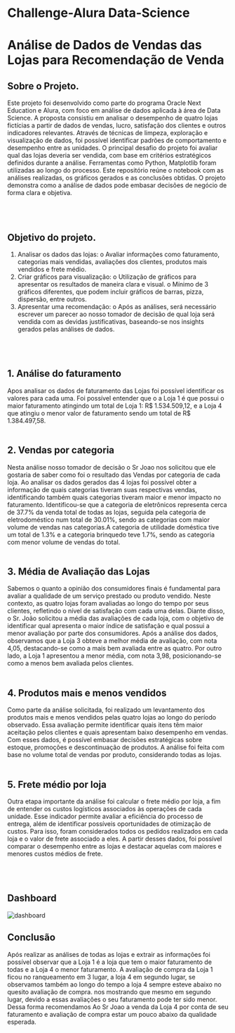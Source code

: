 # Challenge-Alura Data-Science

# Análise de Dados de Vendas das Lojas para Recomendação de Venda



## Sobre o Projeto.
Este projeto foi desenvolvido como parte do programa Oracle Next Education e Alura, com foco em análise de dados aplicada à área de Data Science. A proposta consistiu em analisar o desempenho de quatro lojas fictícias a partir de dados de vendas, lucro, satisfação dos clientes e outros indicadores relevantes. Através de técnicas de limpeza, exploração e visualização de dados, foi possível identificar padrões de comportamento e desempenho entre as unidades.
O principal desafio do projeto foi avaliar qual das lojas deveria ser vendida, com base em critérios estratégicos definidos durante a análise. Ferramentas como Python, Matplotlib foram utilizadas ao longo do processo.
Este repositório reúne o notebook com as análises realizadas, os gráficos gerados e as conclusões obtidas. O projeto demonstra como a análise de dados pode embasar decisões de negócio de forma clara e objetiva.<br><br><br><br>




## Objetivo do projeto.

1.	Analisar os dados das lojas:
o	Avaliar informações como faturamento, categorias mais vendidas, avaliações dos clientes, produtos mais vendidos e frete médio.
2.	Criar gráficos para visualização:
o	Utilização de gráficos para apresentar os resultados de maneira clara e visual.
o	Mínimo de 3 gráficos diferentes, que podem incluir gráficos de barras, pizza, dispersão, entre outros.
3.	Apresentar uma recomendação:
o	Após as análises, será necessário escrever um parecer ao nosso tomador de decisão de qual loja será vendida com as devidas justificativas, baseando-se nos insights gerados pelas análises de dados.<br><br><br><br>





## 1.	Análise do faturamento

Apos analisar os dados de faturamento das Lojas foi possível identificar os valores para cada uma. Foi possível entender que o a Loja 1 é que possui o maior faturamento atingindo um total de Loja 1: R$ 1.534.509,12, e a Loja 4 que atingiu o menor valor de faturamento sendo um total de R$ 1.384.497,58.<br><br>


## 2.	Vendas por categoria

Nesta análise nosso tomador de decisão o Sr Joao nos solicitou que ele gostaria de saber como foi o resultado das Vendas por categoria de cada loja.  Ao analisar os dados gerados das 4 lojas foi possível obter a informação de quais categorias tiveram suas respectivas vendas, identificando também quais categorias tiveram maior e menor impacto no faturamento. Identificou-se que a categoria de eletrônicos representa cerca de 37.7% da venda total de todas as lojas, seguida pela categoria de eletrodoméstico num total de 30.01%, sendo as categorias com maior volume de vendas nas categorias.A categoria de utilidade doméstica tive um total de 1.3% e a categoria brinquedo teve 1.7%, sendo as categoria com menor volume de vendas do total.<br><br>

## 3.	Média de Avaliação das Lojas
Sabemos o quanto a opinião dos consumidores finais é fundamental para avaliar a qualidade de um serviço prestado ou produto vendido. Neste contexto, as quatro lojas foram avaliadas ao longo do tempo por seus clientes, refletindo o nível de satisfação com cada uma delas. Diante disso, o Sr. João solicitou a média das avaliações de cada loja, com o objetivo de identificar qual apresenta o maior índice de satisfação e qual possui a menor avaliação por parte dos consumidores.
Após a análise dos dados, observamos que a Loja 3 obteve a melhor média de avaliação, com nota 4,05, destacando-se como a mais bem avaliada entre as quatro. Por outro lado, a Loja 1 apresentou a menor média, com nota 3,98, posicionando-se como a menos bem avaliada pelos clientes.<br><br>

## 4.	Produtos mais e menos vendidos
Como parte da análise solicitada, foi realizado um levantamento dos produtos mais e menos vendidos pelas quatro lojas ao longo do período observado. Essa avaliação permite identificar quais itens têm maior aceitação pelos clientes e quais apresentam baixo desempenho em vendas. Com esses dados, é possível embasar decisões estratégicas sobre estoque, promoções e descontinuação de produtos. A análise foi feita com base no volume total de vendas por produto, considerando todas as lojas.<br><br>


## 5.	Frete médio por loja
Outra etapa importante da análise foi calcular o frete médio por loja, a fim de entender os custos logísticos associados às operações de cada unidade. Esse indicador permite avaliar a eficiência do processo de entrega, além de identificar possíveis oportunidades de otimização de custos. Para isso, foram considerados todos os pedidos realizados em cada loja e o valor de frete associado a eles. A partir desses dados, foi possível comparar o desempenho entre as lojas e destacar aquelas com maiores e menores custos médios de frete.<br><br><br><br>

##  Dashboard

![dashboard](https://github.com/user-attachments/assets/d7b1c7ba-593a-465f-9e90-bfe71e0cdcbe)

## Conclusão
Após realizar as análises de todas as lojas e extrair as informações foi possível observar que a Loja 1 é a loja que tem o maior faturamento de todas e a Loja 4 o menor faturamento. A avaliação de compra da Loja 1 ficou no ranqueamento em 3 lugar, a loja 4 em segundo lugar, se observamos também ao longo do tempo a loja 4 sempre esteve abaixo no quesito avaliação de compra. nos mostrando que mesmo em segundo lugar, devido a essas avaliações o seu faturamento pode ter sido menor.
Dessa forma recomendamos Ao Sr Joao a venda da Loja 4 por conta de seu faturamento e avaliação de compra estar um pouco abaixo da qualidade esperada.<br><br>




